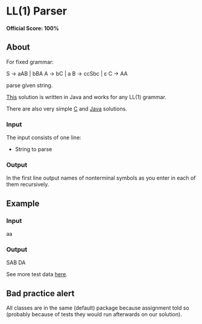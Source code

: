 # LL(1) Parser

#### Official Score: 100%

## About

For fixed grammar:

  S -> aAB | bBA
  A -> bC | a
  B -> ccSbc | ε
  C -> AA

parse given string.

[This](https://github.com/hermanzdosilovic/utr/tree/master/lab-4/src) solution is written in Java and works for any LL(1) grammar.

There are also very simple [C](https://github.com/hermanzdosilovic/utr/blob/master/lab-4/Parser.c) and [Java](https://github.com/hermanzdosilovic/utr/blob/master/lab-4/Parser.java) solutions.

### Input

The input consists of one line:

* String to parse

### Output

In the first line output names of nonterminal symbols as you enter in each of them recursively.

## Example

### Input

  aa

### Output

  SAB
  DA

See more test data [here](https://github.com/hermanzdosilovic/utr/tree/master/lab-4/test/Parser).

## Bad practice alert

All classes are in the same (default) package because assignment told so (probably because of tests they would run afterwards on our solution).
